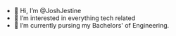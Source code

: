 - 👋 Hi, I’m @JoshJestine
- 👀 I’m interested in everything tech related
- 🌱 I’m currently pursing my Bachelors' of Engineering.

<!---
JoshJestine/JoshJestine is a ✨ special ✨ repository because its `README.md` (this file) appears on your GitHub profile.
You can click the Preview link to take a look at your changes.
--->
